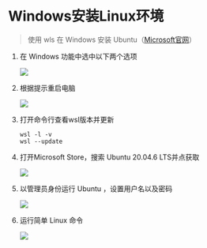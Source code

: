 # Windows安装Linux环境

> 使用 wls 在 Windows 安装 Ubuntu（[Microsoft官网](https://learn.microsoft.com/zh-cn/windows/wsl/install)）

1. 在 Windows 功能中选中以下两个选项

    <img src="/article001/wsl-启用或关闭Windows功能.png" >

2. 根据提示重启电脑

    <img src="/article001/wsl-重启电脑.png" >

3. 打开命令行查看wsl版本并更新

   ```text
   wsl -l -v
   wsl --update
   ```

4. 打开Microsoft Store，搜索 Ubuntu 20.04.6 LTS并点获取

    <img src="/article001/wsl-获取Ubuntu 20.04.6 LTS.png" >

5. 以管理员身份运行 Ubuntu ，设置用户名以及密码

    <img src="/article001/wsl-启动Ubuntu.png" >

6. 运行简单 Linux 命令

    <img src="/article001/wsl-启动Ubuntu成功.png" >

